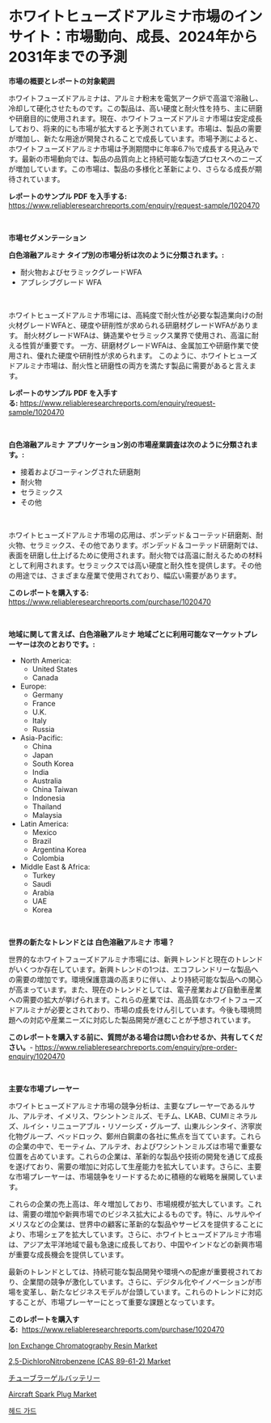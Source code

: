 <p><h1>ホワイトヒューズドアルミナ市場のインサイト：市場動向、成長、2024年から2031年までの予測</h1></p><p><strong>市場の概要とレポートの対象範囲</strong></p>
<p><p>ホワイトフューズドアルミナは、アルミナ粉末を電気アーク炉で高温で溶融し、冷却して硬化させたものです。この製品は、高い硬度と耐火性を持ち、主に研磨や研磨目的に使用されます。現在、ホワイトフューズドアルミナ市場は安定成長しており、将来的にも市場が拡大すると予測されています。市場は、製品の需要が増加し、新たな用途が開発されることで成長しています。市場予測によると、ホワイトフューズドアルミナ市場は予測期間中に年率6.7％で成長する見込みです。最新の市場動向では、製品の品質向上と持続可能な製造プロセスへのニーズが増加しています。この市場は、製品の多様化と革新により、さらなる成長が期待されています。</p></p>
<p><strong>レポートのサンプル PDF を入手する:</strong> <a href="https://www.reliableresearchreports.com/enquiry/request-sample/1020470">https://www.reliableresearchreports.com/enquiry/request-sample/1020470</a></p>
<p>&nbsp;</p>
<p><strong>市場セグメンテーション</strong></p>
<p><strong>白色溶融アルミナ タイプ別の市場分析は次のように分類されます。:</strong></p>
<p><ul><li>耐火物およびセラミックグレードWFA</li><li>アブレシブグレード WFA</li></ul></p>
<p>&nbsp;</p>
<p><p>ホワイトヒューズドアルミナ市場には、高純度で耐火性が必要な製造業向けの耐火材グレードWFAと、硬度や研削性が求められる研磨材グレードWFAがあります。 耐火材グレードWFAは、鋳造業やセラミックス業界で使用され、高温に耐える性質が重要です。 一方、研磨材グレードWFAは、金属加工や研磨作業で使用され、優れた硬度や研削性が求められます。 このように、ホワイトヒューズドアルミナ市場は、耐火性と研磨性の両方を満たす製品に需要があると言えます。</p></p>
<p><strong>レポートのサンプル PDF を入手する:</strong>&nbsp;<a href="https://www.reliableresearchreports.com/enquiry/request-sample/1020470">https://www.reliableresearchreports.com/enquiry/request-sample/1020470</a></p>
<p>&nbsp;</p>
<p><strong> 白色溶融アルミナ アプリケーション別の市場産業調査は次のように分類されます。:</strong></p>
<p><ul><li>接着およびコーティングされた研磨剤</li><li>耐火物</li><li>セラミックス</li><li>その他</li></ul></p>
<p>&nbsp;</p>
<p><p>ホワイトヒューズドアルミナ市場の応用は、ボンデッド＆コーテッド研磨剤、耐火物、セラミックス、その他であります。ボンデッド＆コーテッド研磨剤では、表面を研磨し仕上げるために使用されます。耐火物では高温に耐えるための材料として利用されます。セラミックスでは高い硬度と耐久性を提供します。その他の用途では、さまざまな産業で使用されており、幅広い需要があります。</p></p>
<p><strong>このレポートを購入する:</strong>&nbsp; <a href="https://www.reliableresearchreports.com/purchase/1020470">https://www.reliableresearchreports.com/purchase/1020470</a></p>
<p>&nbsp;</p>
<p><strong>地域に関して言えば、白色溶融アルミナ 地域ごとに利用可能なマーケットプレーヤーは次のとおりです。:</strong></p>
<p><ul>
    <li>
        North America:
        <ul>
            <li>United States</li>
            <li>Canada</li>
        </ul>
    </li>
    <li>
        Europe:
        <ul>
            <li>Germany</li>
            <li>France</li>
            <li>U.K.</li>
            <li>Italy</li>
            <li>Russia</li>
        </ul>
    </li>
    <li>
        Asia-Pacific:
        <ul>
            <li>China</li>
            <li>Japan</li>
            <li>South Korea</li>
            <li>India</li>
            <li>Australia</li>
            <li>China Taiwan</li>
            <li>Indonesia</li>
            <li>Thailand</li>
            <li>Malaysia</li>
        </ul>
    </li>
    <li>
        Latin America:
        <ul>
            <li>Mexico</li>
            <li>Brazil</li>
            <li>Argentina Korea</li>
            <li>Colombia</li>
        </ul>
    </li>
    <li>
        Middle East & Africa:
        <ul>
            <li>Turkey</li>
            <li>Saudi</li>
            <li>Arabia</li>
            <li>UAE</li>
            <li>Korea</li>
        </ul>
    </li>
    </ul></p>
<p>&nbsp;</p>
<p><strong>世界の新たなトレンドとは 白色溶融アルミナ 市場？</strong></p>
<p><p>世界的なホワイトフューズドアルミナ市場には、新興トレンドと現在のトレンドがいくつか存在しています。新興トレンドの1つは、エコフレンドリーな製品への需要の増加です。環境保護意識の高まりに伴い、より持続可能な製品への関心が高まっています。また、現在のトレンドとしては、電子産業および自動車産業への需要の拡大が挙げられます。これらの産業では、高品質なホワイトフューズドアルミナが必要とされており、市場の成長をけん引しています。今後も環境問題への対応や産業ニーズに対応した製品開発が進むことが予想されています。</p></p>
<p><strong>このレポートを購入する前に、質問がある場合は問い合わせるか、共有してください。</strong>- <a href="https://www.reliableresearchreports.com/enquiry/pre-order-enquiry/1020470">https://www.reliableresearchreports.com/enquiry/pre-order-enquiry/1020470</a></p>
<p>&nbsp;</p>
<p><strong>主要な市場プレーヤー</strong></p>
<p><p>ホワイトヒューズドアルミナ市場の競争分析は、主要なプレーヤーであるルサル、アルテオ、イメリス、ワシントンミルズ、モチム、LKAB、CUMIミネラルズ、ルイシ・リニューアブル・リソーシズ・グループ、山東ルシンタイ、济寧炭化物グループ、ベッドロック、鄭州白鋼粛の各社に焦点を当てています。これらの企業の中で、モーティム、アルテオ、およびワシントンミルズは市場で重要な位置を占めています。これらの企業は、革新的な製品や技術の開発を通じて成長を遂げており、需要の増加に対応して生産能力を拡大しています。さらに、主要な市場プレーヤーは、市場競争をリードするために積極的な戦略を展開しています。</p><p>これらの企業の売上高は、年々増加しており、市場規模が拡大しています。これは、需要の増加や新興市場でのビジネス拡大によるものです。特に、ルサルやイメリスなどの企業は、世界中の顧客に革新的な製品やサービスを提供することにより、市場シェアを拡大しています。さらに、ホワイトヒューズドアルミナ市場は、アジア太平洋地域で最も急速に成長しており、中国やインドなどの新興市場が重要な成長機会を提供しています。</p><p>最新のトレンドとしては、持続可能な製品開発や環境への配慮が重要視されており、企業間の競争が激化しています。さらに、デジタル化やイノベーションが市場を変革し、新たなビジネスモデルが台頭しています。これらのトレンドに対応することが、市場プレーヤーにとって重要な課題となっています。</p></p>
<p><strong>このレポートを購入する:</strong>&nbsp;&nbsp;<a href="https://www.reliableresearchreports.com/purchase/1020470">https://www.reliableresearchreports.com/purchase/1020470</a></p>
<p><p><a href="https://github.com/RichRobinson5/Market-Research-Report-List-4/blob/main/ion-exchange-chromatography-resin-market.md">Ion Exchange Chromatography Resin Market</a></p><p><a href="https://gentle-editor-9db.notion.site/2-5-DichloroNitrobenzene-CAS-89-61-2-Market-Provides-Detailed-Segmentation-of-this-Market-based-on-9e9ea3d14e894fc88a75c85c81d09fff">2,5-DichloroNitrobenzene (CAS 89-61-2) Market</a></p><p><a href="https://github.com/oqoeusbvpadwjs08/Market-Research-Report-List-1/blob/main/2502667189714.md">チューブラーゲルバッテリー</a></p><p><a href="https://issuu.com/reportprime-2/docs/aircraft-spark-plug-market-size-2030.pptx">Aircraft Spark Plug Market</a></p><p><a href="https://github.com/sougarounis/Market-Research-Report-List-2/blob/main/3802580189532.md">헤드 가드</a></p></p>
